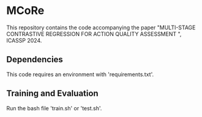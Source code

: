 # MCoRe
This repository contains the code accompanying the paper "MULTI-STAGE CONTRASTIVE REGRESSION FOR ACTION QUALITY ASSESSMENT ", ICASSP 2024.

## Dependencies
This code requires an environment with 'requirements.txt'.
## Training and Evaluation
Run the bash file 'train.sh' or 'test.sh'.


